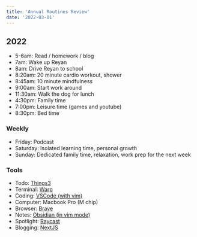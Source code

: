 ```yaml
---
title: 'Annual Routines Review'
date: '2022-03-01'
---
```


## 2022

- 5-6am:   Read / homework / blog
- 7am:     Wake up Reyan
- 8am:     Drive Reyan to school
- 8:20am:  20 minute cardio workout, shower
- 8:45am:  10 minute mindfulness
- 9:00am:  Start work around
- 11:30am: Walk the dog for lunch
- 4:30pm:  Family time
- 7:00pm:  Leisure time (games and youtube)
- 8:30pm:  Bed time

### Weekly

- Friday:   Podcast
- Saturday: Isolated learning time, personal growth
- Sunday:   Dedicated family time, relaxation, work prep for the next week

### Tools

- Todo:      [Things3](https://culturedcode.com/things/)
- Terminal:  [Warp](https://www.warp.dev/)
- Coding:    [VSCode (with vim)](https://code.visualstudio.com/)
- Computer:  Macbook Pro (M chip)
- Browser:   [Brave](https://brave.com/)
- Notes:     [Obsidian (in vim mode)](https://obsidian.md/)
- Spotlight: [Raycast](https://www.raycast.com/)
- Blogging:  [NextJS](https://github.com/danieluhl/luculent-lollygag)



